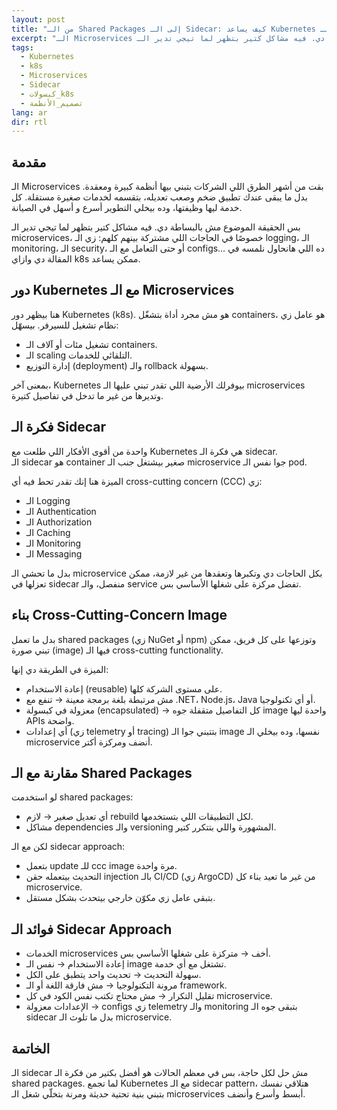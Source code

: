 ```yaml
---
layout: post
title: "من الـ Shared Packages إلى الـ Sidecar: كيف يساعد Kubernetes في تبسيط الـ Microservices"
excerpt: "الـ Microservices بقت من أشهر الطرق اللي الشركات بتبني بيها أنظمة كبيرة ومعقدة. بدل ما يبقى عندك تطبيق ضخم وصعب تعديله، بتقسمه لخدمات صغيرة مستقلة. كل خدمة ليها وظيفتها، وده بيخلي التطوير أسرع و أسهل في الصيانة. بس الحقيقة الموضوع مش بالبساطة دي. فيه مشاكل كتير بتظهر لما تيجي تدير الـ microservices، خصوصًا في الحاجات اللي مشتركة بينهم كلهم: زي الـ logging، الـ monitoring، الـ security، أو حتى التعامل مع الـ configs… ده اللي هانحاول نلمسه في المقالة دي وازاي k8s ممكن يساعد."
tags:
  - Kubernetes
  - k8s
  - Microservices
  - Sidecar
  - كبسولات_k8s
  - تصميم_الأنظمة
lang: ar
dir: rtl
---
```


## مقدمة

الـ Microservices بقت من أشهر الطرق اللي الشركات بتبني بيها أنظمة كبيرة ومعقدة. بدل ما يبقى عندك تطبيق ضخم وصعب تعديله، بتقسمه لخدمات صغيرة مستقلة. كل خدمة ليها وظيفتها، وده بيخلي التطوير أسرع و أسهل في الصيانة.

بس الحقيقة الموضوع مش بالبساطة دي. فيه مشاكل كتير بتظهر لما تيجي تدير الـ microservices، خصوصًا في الحاجات اللي مشتركة بينهم كلهم: زي الـ logging، الـ monitoring، الـ security، أو حتى التعامل مع الـ configs… ده اللي هانحاول نلمسه في المقالة دي وازاي k8s ممكن يساعد.

## دور Kubernetes مع الـ Microservices

هنا بيظهر دور Kubernetes (k8s). هو مش مجرد أداة بتشغّل containers، هو عامل زي نظام تشغيل للسيرفر. بيسهّل:
- تشغيل مئات أو آلاف الـ containers.
- الـ scaling التلقائي للخدمات.
- إدارة التوزيع (deployment) والـ rollback بسهولة.

بمعنى آخر، Kubernetes بيوفرلك الأرضية اللي تقدر تبني عليها الـ microservices وتديرها من غير ما تدخل في تفاصيل كتيرة.

## فكرة الـ Sidecar

واحدة من أقوى الأفكار اللي طلعت مع Kubernetes هي فكرة الـ sidecar.<br /> 
الـ sidecar هو container صغير بيشتغل جنب الـ microservice جوا نفس الـ pod.

الميزة هنا إنك تقدر تحط فيه أي cross-cutting concern (CCC) زي:
- الـ Logging
- الـ Authentication
- الـ Authorization
- الـ Caching
- الـ Monitoring
- الـ Messaging 

بدل ما تحشي الـ microservice بكل الحاجات دي وتكبرها وتعقدها من غير لازمة، ممكن تعزلها في sidecar منفصل، والـ service تفضل مركزة على شغلها الأساسي بس.

## بناء Cross-Cutting-Concern Image

بدل ما تعمل shared packages (زي NuGet أو npm) وتوزعها على كل فريق، ممكن تبني صورة (image) فيها الـ cross-cutting functionality. 

الميزة في الطريقة دي إنها:
- إعادة الاستخدام (reusable) على مستوى الشركة كلها.
- مش مرتبطة بلغة برمجة معينة → تنفع مع .NET، Node.js، Java أو أي تكنولوجيا.
- معزولة في كبسولة (encapsulated) → كل التفاصيل متقفلة جوه image واحدة ليها APIs واضحة.
- أي إعدادات (زي telemetry أو tracing) بتتبني جوا الـ image نفسها، وده بيخلي الـ microservice أنضف ومركزة أكتر.

## مقارنة مع الـ Shared Packages

لو استخدمت shared packages:
- أي تعديل صغير → لازم rebuild لكل التطبيقات اللي بتستخدمها.
- مشاكل dependencies والـ versioning المشهورة واللي بتتكرر كتير.

لكن مع الـ sidecar approach:
- بتعمل update للـ ccc image مرة واحدة.
- التحديث بيتعمله حقن injection بالـ CI/CD (زي ArgoCD) من غير ما تعيد بناء كل microservice.
- بتبقى عامل زي مكوّن خارجي بيتحدث بشكل مستقل.

## فوائد الـ Sidecar Approach

- الخدمات microservices أخف → متركزة على شغلها الأساسي بس.
- إعادة الاستخدام → نفس الـ image تشتغل مع أي خدمة.
- سهولة التحديث → تحديث واحد يتطبق على الكل.
- مرونة التكنولوجيا → مش فارقة اللغة أو الـ framework.
- تقليل التكرار → مش محتاج تكتب نفس الكود في كل microservice.
- الإعدادات معزولة → configs زي telemetry والـ monitoring بتبقى جوه الـ sidecar بدل ما تلوث الـ microservice.

## الخاتمة

الـ sidecar مش حل لكل حاجة، بس في معظم الحالات هو أفضل بكتير من فكرة الـ shared packages.
لما تجمع Kubernetes مع الـ sidecar pattern، هتلاقي نفسك بتبني بنية تحتية حديثة ومرنة بتخلّي شغل الـ microservices أبسط وأسرع وأنضف.
